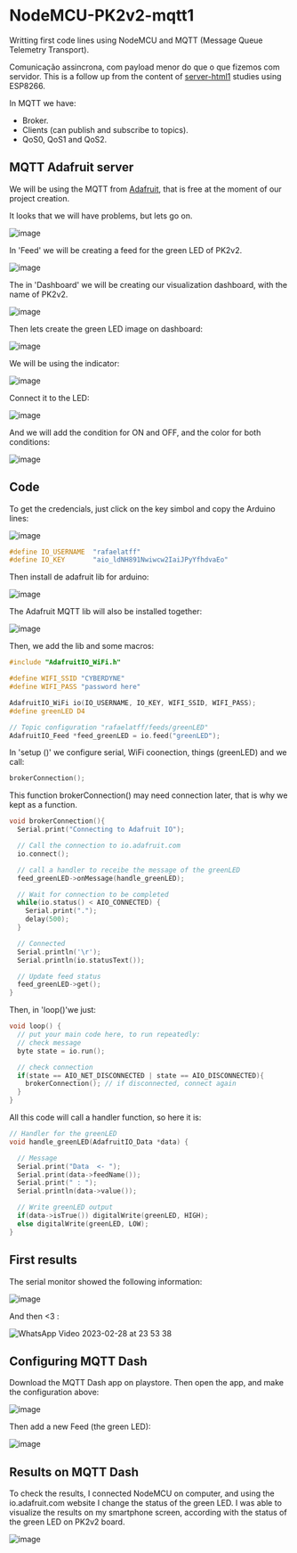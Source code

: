 # NodeMCU-PK2v2-mqtt1
Writting first code lines using NodeMCU and MQTT (Message Queue Telemetry Transport).

Comunicação assincrona, com payload menor do que o que fizemos com servidor. This is a follow up from the content of [server-html1](https://github.com/Rafaelatff/NodeMCU-PK2v2-server-html1) studies using ESP8266.

In MQTT we have:

* Broker.
* Clients (can publish and subscribe to topics).
* QoS0, QoS1 and QoS2.

## MQTT Adafruit server

We will be using the MQTT from [Adafruit](https://accounts.adafruit.com/users/sign_in), that is free at the moment of our project creation.

It looks that we will have problems, but lets go on.

![image](https://user-images.githubusercontent.com/58916022/221728280-bfc0129a-76b8-4172-8b77-75a649fbe672.png)

In 'Feed' we will be creating a feed for the green LED of PK2v2.

![image](https://user-images.githubusercontent.com/58916022/221729277-c1e28b28-71c1-44fd-96b1-5db0340fb96f.png)

The in 'Dashboard' we will be creating our visualization dashboard, with the name of PK2v2.

![image](https://user-images.githubusercontent.com/58916022/221729516-8b1bb3ca-d447-4d5c-a9a0-ffc7538cb330.png)

Then lets create the green LED image on dashboard:

![image](https://user-images.githubusercontent.com/58916022/221731249-465f11c4-d0fe-4f23-9c54-45c5a143d660.png)

We will be using the indicator:

![image](https://user-images.githubusercontent.com/58916022/221731461-221491aa-6d6d-47d2-a87b-84b16d4d4155.png)

Connect it to the LED:

![image](https://user-images.githubusercontent.com/58916022/221731555-d04d6328-43a2-48f9-8584-4b5fbc476f9a.png)

And we will add the condition for ON and OFF, and the color for both conditions:

![image](https://user-images.githubusercontent.com/58916022/221731801-758943ca-9f33-4ca0-80d0-cee321c79811.png)

## Code

To get the credencials, just click on the key simbol and copy the Arduino lines:

![image](https://user-images.githubusercontent.com/58916022/221730721-5d9f7d82-ca9b-4ace-ab3c-e60a94d6d6ac.png)

```c
#define IO_USERNAME  "rafaelatff"
#define IO_KEY       "aio_ldNH891Nwiwcw2IaiJPyYfhdvaEo"
```
Then install de adafruit lib for arduino:

![image](https://user-images.githubusercontent.com/58916022/222023860-c0e8c6ec-54d5-4490-b8f6-c9f3585c92da.png)

The Adafruit MQTT lib will also be installed together:

![image](https://user-images.githubusercontent.com/58916022/222024069-fe9ac340-9b0a-4145-82d5-dec581e73792.png)

Then, we add the lib and some macros:

```c
#include "AdafruitIO_WiFi.h"

#define WIFI_SSID "CYBERDYNE"
#define WIFI_PASS "password here"

AdafruitIO_WiFi io(IO_USERNAME, IO_KEY, WIFI_SSID, WIFI_PASS);
#define greenLED D4

// Topic configuration "rafaelatff/feeds/greenLED"
AdafruitIO_Feed *feed_greenLED = io.feed("greenLED");
```

In 'setup ()' we configure serial, WiFi coonection, things (greenLED) and we call:

```c
brokerConnection();
```

This function brokerConnection() may need connection later, that is why we kept as a function.

```c
void brokerConnection(){
  Serial.print("Connecting to Adafruit IO");

  // Call the connection to io.adafruit.com
  io.connect();

  // call a handler to receibe the message of the greenLED
  feed_greenLED->onMessage(handle_greenLED);

  // Wait for connection to be completed
  while(io.status() < AIO_CONNECTED) {
    Serial.print(".");
    delay(500);
  }

  // Connected
  Serial.println('\r');
  Serial.println(io.statusText());

  // Update feed status
  feed_greenLED->get();
}
```

Then, in 'loop()'we just:

```c
void loop() {
  // put your main code here, to run repeatedly:
  // check message
  byte state = io.run();

  // check connection
  if(state == AIO_NET_DISCONNECTED | state == AIO_DISCONNECTED){
    brokerConnection(); // if disconnected, connect again
  }
}
```

All this code will call a handler function, so here it is:

```c
// Handler for the greenLED
void handle_greenLED(AdafruitIO_Data *data) {

  // Message
  Serial.print("Data  <- ");
  Serial.print(data->feedName());
  Serial.print(" : ");
  Serial.println(data->value());

  // Write greenLED output
  if(data->isTrue()) digitalWrite(greenLED, HIGH);
  else digitalWrite(greenLED, LOW);
}
```

## First results

The serial monitor showed the following information:

![image](https://user-images.githubusercontent.com/58916022/222031663-4836b9dd-e4af-4fb3-9570-92b94b48f2b8.png)

And then <3 :

![WhatsApp Video 2023-02-28 at 23 53 38](https://user-images.githubusercontent.com/58916022/222033546-28acb1f9-c7d9-428a-b5d2-b49191ae1f20.gif)

## Configuring MQTT Dash

Download the MQTT Dash app on playstore. Then open the app, and make the configuration above:

![image](https://user-images.githubusercontent.com/58916022/222305863-b2334388-21fa-49fd-97a2-222b1f62bb29.png)

Then add a new Feed (the green LED):

![image](https://user-images.githubusercontent.com/58916022/222307861-16191a65-9b73-40a8-a65f-6561ba649f05.png)

## Results on MQTT Dash

To check the results, I connected NodeMCU on computer, and using the io.adafruit.com website I change the status of the green LED. I was able to visualize the results on my smartphone screen, according with the status of the green LED on PK2v2 board.

![image](https://user-images.githubusercontent.com/58916022/222308479-6380702e-e0bd-4567-8d5b-43a7068a409b.png)

